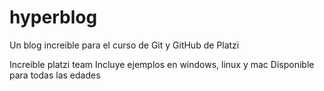 # hyperblog
Un blog increible para el curso de Git y GitHub de Platzi


Increible platzi team
Incluye ejemplos en windows, linux y mac
Disponible para todas las edades